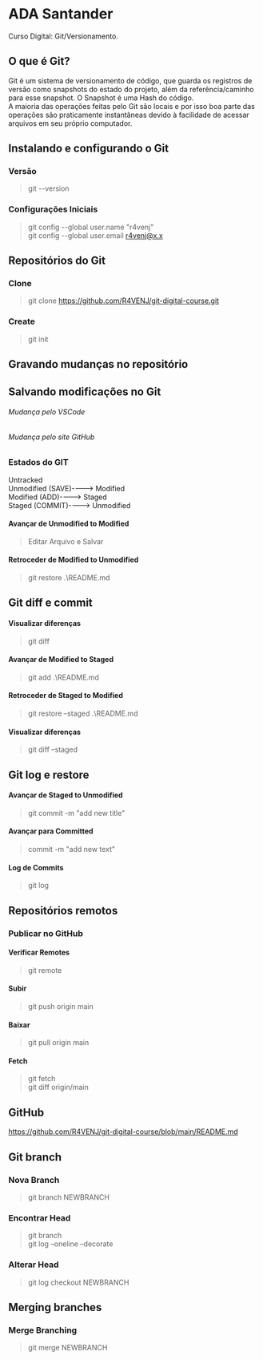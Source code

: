# ADA Santander
Curso Digital: Git/Versionamento. <br />

## O que é Git?
Git é um sistema de versionamento de código, que guarda os registros de versão como snapshots do estado do projeto, além da referência/caminho para esse snapshot. O Snapshot é uma Hash do código. <br />
A maioria das operações feitas pelo Git são locais e por isso boa parte das operações são praticamente instantâneas devido à facilidade de acessar arquivos em seu próprio computador. <br />

## Instalando e configurando o Git
### Versão
> git --version

### Configurações Iniciais
> git config --global user.name "r4venj" <br />
> git config --global user.email r4venj@x.x

## Repositórios do Git
### Clone
> git clone https://github.com/R4VENJ/git-digital-course.git
### Create
> git init

## Gravando mudanças no repositório

## Salvando modificações no Git
###### Mudança pelo VSCode
###### Mudança pelo site GitHub

### Estados do GIT
Untracked <br />
Unmodified (SAVE)----> Modified <br />
Modified (ADD)----> Staged <br />
Staged (COMMIT)---->  Unmodified

#### Avançar de Unmodified to Modified 
> Editar Arquivo e Salvar
#### Retroceder de Modified to Unmodified
> git restore .\README.md

## Git diff e commit
#### Visualizar diferenças
> git diff
#### Avançar de Modified to Staged
> git add .\README.md
#### Retroceder de Staged to Modified
> git restore –staged .\README.md
#### Visualizar diferenças
> git diff –staged

## Git log e restore
#### Avançar de Staged to Unmodified
> git commit -m "add new title"
#### Avançar para Committed
> commit -m "add new text"
#### Log de Commits
> git log

## Repositórios remotos
### Publicar no GitHub
#### Verificar Remotes
> git remote
#### Subir
> git push origin main
#### Baixar
> git pull origin main
#### Fetch
> git fetch <br />
> git diff origin/main

## GitHub
https://github.com/R4VENJ/git-digital-course/blob/main/README.md

## Git branch
### Nova Branch
> git branch NEWBRANCH
### Encontrar Head
> git branch <br />
> git log –oneline –decorate
### Alterar Head
> git log checkout NEWBRANCH

## Merging branches
### Merge Branching
> git merge NEWBRANCH



